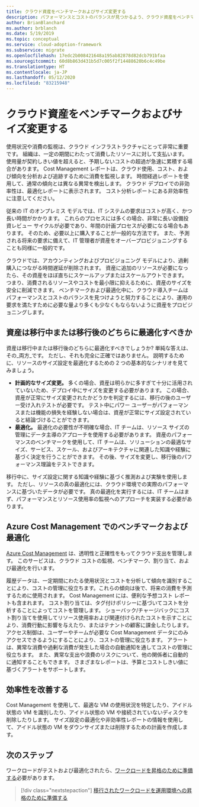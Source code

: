 ```yaml
---
title: クラウド資産をベンチマークおよびサイズ変更する
description: パフォーマンスとコストのバランスが見つかるよう、クラウド資産をベンチマークによって評価し、最適化する方法について説明します。
author: BrianBlanchard
ms.author: brblanch
ms.date: 5/19/2019
ms.topic: conceptual
ms.service: cloud-adoption-framework
ms.subservice: migrate
ms.openlocfilehash: 17edc2b008421648a195ab82878d82dcb791bfaa
ms.sourcegitcommit: 60d8b863d431b5d7c005f2f14488620b6c4c49be
ms.translationtype: HT
ms.contentlocale: ja-JP
ms.lasthandoff: 05/12/2020
ms.locfileid: "83215948"
---
```

# <a name="benchmark-and-resize-cloud-assets"></a>クラウド資産をベンチマークおよびサイズ変更する

使用状況や消費の監視は、クラウド インフラストラクチャにとって非常に重要です。 組織は、一定の期間にわたって消費したリソースに対して支払います。 使用量が契約しきい値を超えると、予期しないコストの超過が急速に累積する場合があります。 Cost Management レポートは、クラウド使用、コスト、および傾向を分析および追跡するために消費を監視します。 時間経過レポートを使用して、通常の傾向とは異なる異常を検出します。 クラウド デプロイでの非効率性は、最適化レポートに表示されます。 コスト分析レポートにある非効率性に注意してください。

従来の IT のオンプレミス モデルでは、IT システムの要求はコストが高く、かつ長い時間がかかります。 これらのプロセスには多くの場合、非常に長い設備投資レビュー サイクルが必要であり、年間の計画プロセスが必要になる場合もあります。 そのため、必要以上に購入することが一般的な方法です。 また、予測される将来の要求に備えて、IT 管理者が資産をオーバープロビジョニングすることも同様に一般的です。

クラウドでは、アカウンティングおよびプロビジョニング モデルにより、過剰購入につながる時間遅延が削除されます。 資産に追加のリソースが必要になったら、その資産をほぼ直ちにスケールアップまたはスケールアウトできます。 つまり、消費されるリソースやコストを最小限に抑えるために、資産のサイズを安全に削減できます。 ベンチマークおよび最適化中に、クラウド導入チームはパフォーマンスとコストのバランスを見つけようと努力することにより、運用の要求を満たすために必要な量より多くも少なくもならないように資産をプロビジョニングします。

<!-- markdownlint-disable MD026 -->

## <a name="should-assets-be-optimized-during-or-after-the-migration"></a>資産は移行中または移行後のどちらに最適化すべきか

資産は移行中または移行後のどちらに最適化すべきでしょうか? 単純な答えは、その_両方_です。 ただし、それも完全に正確ではありません。 説明するために、リソースのサイズ設定を最適化するための 2 つの基本的なシナリオを見てみましょう。

- **計画的なサイズ変更。** 多くの場合、資産は明らかに多すぎて十分に活用されていないため、デプロイ中にサイズを変更する必要があります。 この場合、資産が正常にサイズ変更されたかどうかを判定するには、移行の後のユーザー受け入れテストが必要です。 テスト中にパワー ユーザーがパフォーマンスまたは機能の損失を経験しない場合は、資産が正常にサイズ設定されていると結論づけることができます。
- **最適化。** 最適化の必要性が不明確な場合、IT チームは、リソース サイズの管理にデータ主導のアプローチを使用する必要があります。 資産のパフォーマンスのベンチマークを使用して、IT チームは、ソリューションの最適なサイズ、サービス、スケール、およびアーキテクチャに関連した知識や経験に基づく決定を行うことができます。 その後、サイズを変更し、移行後のパフォーマンス理論をテストできます。

移行中に、サイズ設定に関する知識や経験に基づく推測および実験を使用します。 ただし、リソースの真の最適化には、クラウド環境での実際のパフォーマンスに基づいたデータが必要です。 真の最適化を実行するには、IT チームはまず、パフォーマンスとリソース使用率の監視へのアプローチを実装する必要があります。

## <a name="benchmark-and-optimize-with-azure-cost-management"></a>Azure Cost Management でのベンチマークおよび最適化

[Azure Cost Management](https://docs.microsoft.com/azure/cost-management-billing/cost-management-billing-overview) は、透明性と正確性をもってクラウド支出を管理します。 このサービスは、クラウド コストの監視、ベンチマーク、割り当て、および最適化を行います。

履歴データは、一定期間にわたる使用状況とコストを分析して傾向を識別することにより、コストの管理に役立ちます。これらの傾向は後で、将来の消費を予測するために使用されます。 Cost Management には、便利な予想コスト レポートも含まれます。 コスト割り当ては、タグ付けポリシーに基づいてコストを分析することによってコストを管理します。 ショーバック/チャージバックにコスト割り当てを使用してリソース使用率および関連付けられたコストを示すことにより、消費行動に影響を与えたり、またはテナントの顧客に課金したりします。 アクセス制御は、ユーザーやチームが必要な Cost Management データにのみアクセスできるようにすることにより、コストの管理に役立ちます。 アラートは、異常な消費や過剰な消費が発生した場合の自動通知を通してコストの管理に役立ちます。 また、異常な支出や浪費のリスクについて、他の関係者に自動的に通知することもできます。 さまざまなレポートは、予算とコストしきい値に基づくアラートをサポートします。

## <a name="improve-efficiency"></a>効率性を改善する

Cost Management を使用して、最適な VM の使用状況を特定したり、アイドル状態の VM を識別したり、アイドル状態の VM や接続されていないディスクを削除したりします。 サイズ設定の最適化や非効率性レポートの情報を使用して、アイドル状態の VM をダウンサイズまたは削除するための計画を作成します。

## <a name="next-steps"></a>次のステップ

ワークロードがテストおよび最適化されたら、[ワークロードを昇格のために準備する](./ready.md)必要があります。

> [!div class="nextstepaction"]
> [移行されたワークロードを運用環境への昇格のために準備する](./ready.md)
